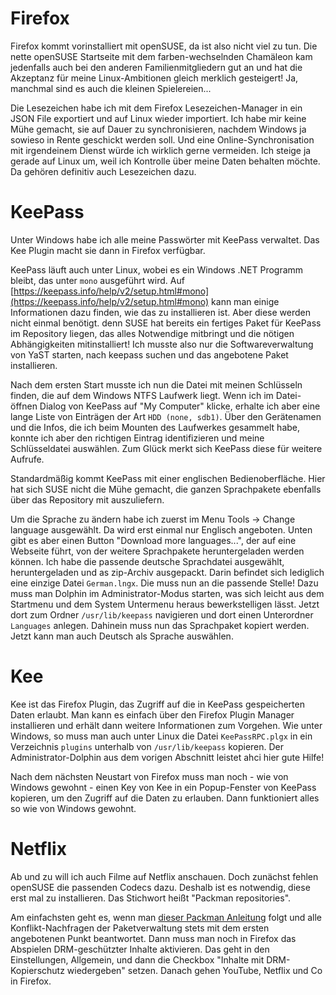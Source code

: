 # Firefox

Firefox kommt vorinstalliert mit openSUSE, da ist also nicht viel zu tun. Die nette openSUSE Startseite mit dem farben-wechselnden Chamäleon kam jedenfalls auch bei den anderen Familienmitgliedern gut an und hat die Akzeptanz für meine Linux-Ambitionen gleich merklich gesteigert! Ja, manchmal sind es auch die kleinen Spielereien...

Die Lesezeichen habe ich mit dem Firefox Lesezeichen-Manager in ein JSON File exportiert und auf Linux wieder importiert. Ich habe mir keine Mühe gemacht, sie auf Dauer zu synchronisieren, nachdem Windows ja sowieso in Rente geschickt werden soll. Und eine Online-Synchronisation mit irgendeinem Dienst würde ich wirklich gerne vermeiden. Ich steige ja gerade auf Linux um, weil ich Kontrolle über meine Daten behalten möchte. Da gehören definitiv auch Lesezeichen dazu.

# KeePass

Unter Windows habe ich alle meine Passwörter mit KeePass verwaltet. Das Kee Plugin macht sie dann in Firefox verfügbar.

KeePass läuft auch unter Linux, wobei es ein Windows .NET Programm bleibt, das unter `mono` ausgeführt wird. Auf [https://keepass.info/help/v2/setup.html#mono](https://keepass.info/help/v2/setup.html#mono) kann man einige Informationen dazu finden, wie das zu installieren ist. Aber diese werden nicht einmal benötigt. denn SUSE hat bereits ein fertiges Paket für KeePass im Repository liegen, das alles Notwendige mitbringt und die nötigen Abhängigkeiten mitinstalliert! Ich musste also nur die Softwareverwaltung von YaST starten, nach keepass suchen und das angebotene Paket installieren.

Nach dem ersten Start musste ich nun die Datei mit meinen Schlüsseln finden, die auf dem Windows NTFS Laufwerk liegt. Wenn ich im Datei-öffnen Dialog von KeePass auf "My Computer" klicke, erhalte ich aber eine lange Liste von Einträgen der Art `HDD (none, sdb1)`. Über den Gerätenamen und die Infos, die ich beim Mounten des Laufwerkes gesammelt habe, konnte ich aber den richtigen Eintrag identifizieren und meine Schlüsseldatei auswählen. Zum Glück merkt sich KeePass diese für weitere Aufrufe.

Standardmäßig kommt KeePass mit einer englischen Bedienoberfläche. Hier hat sich SUSE nicht die Mühe gemacht, die ganzen Sprachpakete ebenfalls über das Repository mit auszuliefern.

Um die Sprache zu ändern habe ich zuerst im Menu Tools -> Change language ausgewählt. Da wird erst einmal nur Englisch angeboten. Unten gibt es aber einen Button "Download more languages...", der auf eine Webseite führt, von der weitere Sprachpakete heruntergeladen werden können. Ich habe die passende deutsche Sprachdatei ausgewählt, heruntergeladen und as zip-Archiv ausgepackt. Darin befindet sich lediglich eine einzige Datei `German.lngx`. Die muss nun an die passende Stelle! Dazu muss man Dolphin im Administrator-Modus starten, was sich leicht aus dem Startmenu und dem System Untermenu heraus bewerkstelligen lässt. Jetzt dort zum Ordner `/usr/lib/keepass` navigieren und dort einen Unterordner `Languages` anlegen. Dahinein muss nun das Sprachpaket kopiert werden. Jetzt kann man auch Deutsch als Sprache auswählen.

# Kee

Kee ist das Firefox Plugin, das Zugriff auf die in KeePass gespeicherten Daten erlaubt. Man kann es einfach über den Firefox Plugin Manager installieren und erhält dann weitere Informationen zum Vorgehen. Wie unter Windows, so muss man auch unter Linux die Datei `KeePassRPC.plgx` in ein Verzeichnis `plugins` unterhalb von `/usr/lib/keepass` kopieren. Der Administrator-Dolphin aus dem vorigen Abschnitt leistet ahci hier gute Hilfe!

Nach dem nächsten Neustart von Firefox muss man noch - wie von Windows gewohnt - einen Key von Kee in ein Popup-Fenster von KeePass kopieren, um den Zugriff auf die Daten zu erlauben. Dann funktioniert alles so wie von Windows gewohnt.

# Netflix

Ab und zu will ich auch Filme auf Netflix anschauen. Doch zunächst fehlen openSUSE die passenden Codecs dazu. Deshalb ist es notwendig, diese erst mal zu installieren. Das Stichwort heißt "Packman repositories".

Am einfachsten geht es, wenn man [dieser Packman Anleitung](http://opensuse-guide.org/codecs.php) folgt und alle Konflikt-Nachfragen der Paketverwaltung stets mit dem ersten angebotenen Punkt beantwortet. Dann muss man noch in Firefox das Abspielen DRM-geschützter Inhalte aktivieren. Das geht in den Einstellungen, Allgemein, und dann die Checkbox "Inhalte mit DRM-Kopierschutz wiedergeben" setzen. Danach gehen YouTube, Netflix und Co in Firefox.
